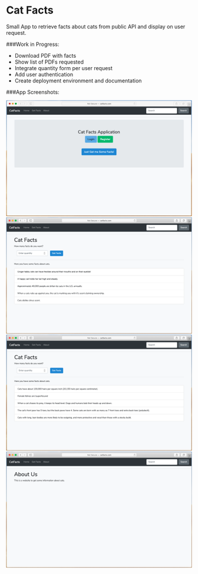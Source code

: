 # Cat Facts


Small App to retrieve facts about cats from public API and display on user request.


###Work in Progress:
- Download PDF with facts
- Show list of PDFs requested
- Integrate quantity form per user request
- Add user authentication
- Create deployment environment and documentation


###App Screenshots:

![Screenshot01](public/img/Screenshot01.png)
![Screenshot02](public/img/Screenshot02.png)
![Screenshot03](public/img/Screenshot03.png)
![Screenshot04](public/img/Screenshot04.png)